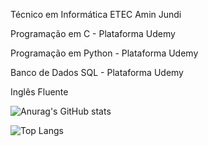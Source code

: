 Técnico em Informática ETEC Amin Jundi

Programação em C - Plataforma Udemy

Programação em Python - Plataforma Udemy

Banco de Dados SQL - Plataforma Udemy

Inglês Fluente

![Anurag's GitHub stats](https://github-readme-stats.vercel.app/api?username=JiqueGR&show_icons=true&theme=radical)

![Top Langs](https://github-readme-stats.vercel.app/api/top-langs/?username=JiqueGR&layout=compact)
